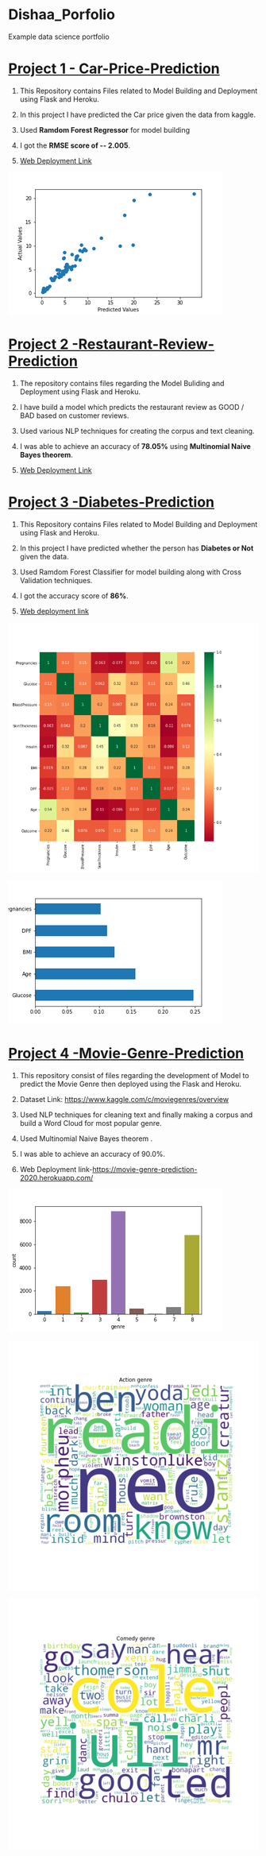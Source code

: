 # Dishaa_Porfolio
Example data science portfolio



# [Project 1 - Car-Price-Prediction](https://github.com/dishaaagarwal/Car_price_prediction)

1. This Repository contains Files related to Model Building and Deployment using Flask and Heroku.

2. In this project I have predicted the Car price given the data from kaggle.

3. Used **Ramdom Forest Regressor** for model building

4. I got the **RMSE score of -- 2.005**.

5. [Web Deployment Link](https://car-price-prediction-model.herokuapp.com/)

![](/images/scatter.png)




# [Project 2 -Restaurant-Review-Prediction](https://github.com/dishaaagarwal/Restaurant-Review-Prediction)

1. The repository contains files regarding the Model Buliding and Deployment using Flask and Heroku.

2. I have build a model which predicts the restaurant review as GOOD / BAD based on customer reviews.

3. Used various NLP techniques for creating the corpus and text cleaning.

4. I was able to achieve an accuracy of **78.05%** using **Multinomial Naive Bayes theorem**.

5. [Web Deployment Link](https://restaurant-review-2020.herokuapp.com/)




# [Project 3 -Diabetes-Prediction](https://github.com/dishaaagarwal/Diabetes-Prediction)

1. This Repository contains Files related to Model Building and Deployment using Flask and Heroku.

2. In this project I have predicted whether the person has **Diabetes or Not** given the data.

3. Used Ramdom Forest Classifier for model building along with Cross Validation techniques.

4. I got the accuracy score of **86%**.

5. [Web deployment link](https://diabetes-prediction-2020.herokuapp.com/)

![](/images/heatmap.png)

![](/images/feature_imp.png)




# [Project 4 -Movie-Genre-Prediction](https://github.com/dishaaagarwal/Movie-Genre-Prediction)

1. This repository consist of files regarding the development of Model to predict the Movie Genre then deployed using the Flask and Heroku.

2. Dataset Link: https://www.kaggle.com/c/moviegenres/overview

3. Used NLP techniques for cleaning text and finally making a corpus and build a Word Cloud for most popular genre.

4. Used Multinomial Naive Bayes theorem .

5. I was able to achieve an accuracy of 90.0%.

6. Web Deployment link-https://movie-genre-prediction-2020.herokuapp.com/

![](/images/countplot.png)

![](/images/worldclound2.png)

![](/images/worldclound3.png)
